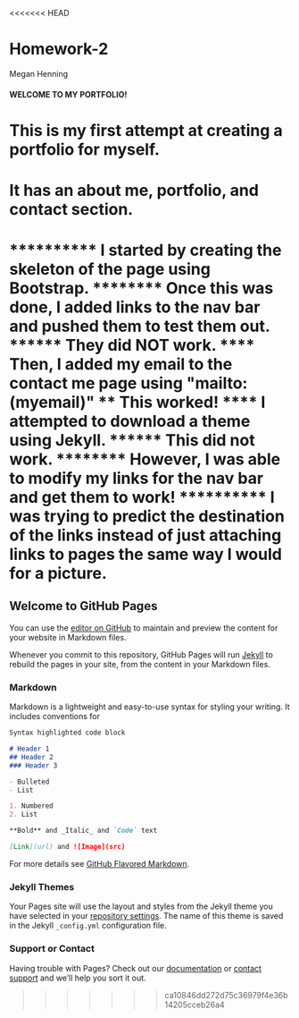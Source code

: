 <<<<<<< HEAD
# Homework-2
Megan Henning

#### WELCOME TO MY PORTFOLIO!

# This is my first attempt at creating a portfolio for myself.
# It has an about me, portfolio, and contact section.

********** I started by creating the skeleton of the page using Bootstrap.
******** Once this was done, I added links to the nav bar and pushed them to test them out.
****** They did NOT work.
**** Then, I added my email to the contact me page using "mailto: (myemail)"
** This worked!
**** I attempted to download a theme using Jekyll.
****** This did not work.
******** However, I was able to modify my links for the nav bar and get them to work!
********** I was trying to predict the destination of the links instead of just attaching links to pages the same way I would for a picture.
=======
## Welcome to GitHub Pages

You can use the [editor on GitHub](https://github.com/Megannh6349/Homework-2/edit/master/README.md) to maintain and preview the content for your website in Markdown files.

Whenever you commit to this repository, GitHub Pages will run [Jekyll](https://jekyllrb.com/) to rebuild the pages in your site, from the content in your Markdown files.

### Markdown

Markdown is a lightweight and easy-to-use syntax for styling your writing. It includes conventions for

```markdown
Syntax highlighted code block

# Header 1
## Header 2
### Header 3

- Bulleted
- List

1. Numbered
2. List

**Bold** and _Italic_ and `Code` text

[Link](url) and ![Image](src)
```

For more details see [GitHub Flavored Markdown](https://guides.github.com/features/mastering-markdown/).

### Jekyll Themes

Your Pages site will use the layout and styles from the Jekyll theme you have selected in your [repository settings](https://github.com/Megannh6349/Homework-2/settings). The name of this theme is saved in the Jekyll `_config.yml` configuration file.

### Support or Contact

Having trouble with Pages? Check out our [documentation](https://help.github.com/categories/github-pages-basics/) or [contact support](https://github.com/contact) and we’ll help you sort it out.
>>>>>>> ca10846dd272d75c36979f4e36b14205cceb26a4
